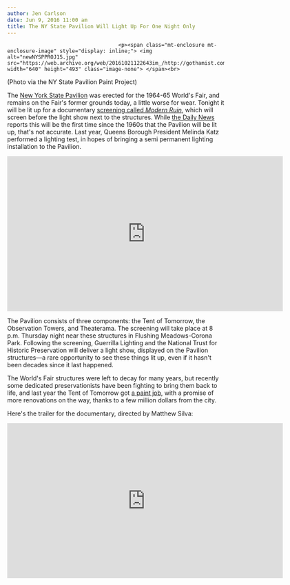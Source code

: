 ```yaml
---
author: Jen Carlson
date: Jun 9, 2016 11:00 am
title: The NY State Pavilion Will Light Up For One Night Only
---
```


	
										<p><span class="mt-enclosure mt-enclosure-image" style="display: inline;"> <img alt="newNYSPPROJ15.jpg" src="https://web.archive.org/web/20161021122643im_/http://gothamist.com/attachments/arts_jen/newNYSPPROJ15.jpg" width="640" height="493" class="image-none"> </span><br>
<span class="photo_caption">(Photo via the NY State Pavilion Paint Project)</span></p>

<p>The <a href="https://web.archive.org/web/20161021122643/http://gothamist.com/tags/NewYorkStatePavilion">New York State Pavilion</a> was erected for the 1964-65 World&apos;s Fair, and remains on the Fair&apos;s former grounds today, a little worse for wear. Tonight it will be lit up for a documentary <a href="https://web.archive.org/web/20161021122643/http://queenstheatre.org/content/modern-ruin">screening called <em>Modern Ruin</em></a>, which will screen before the light show next to the structures. While <a href="https://web.archive.org/web/20161021122643/http://www.nydailynews.com/new-york/queens/new-york-state-pavilion-light-one-night-event-article-1.2666427">the Daily News</a> reports this will be the first time since the 1960s that the Pavilion will be lit up, that&apos;s not accurate. Last year, Queens Borough President Melinda Katz performed a lighting test, in hopes of bringing a semi permanent lighting installation to the Pavilion.</p>

<p><iframe src="https://web.archive.org/web/20161021122643if_/https://player.vimeo.com/video/123181639" width="640" height="360" frameborder="0" webkitallowfullscreen="" mozallowfullscreen="" allowfullscreen></iframe></p>

<p>The Pavilion consists of three components: the Tent of Tomorrow, the Observation Towers, and Theaterama. The screening will take place at 8 p.m. Thursday night near these structures in Flushing Meadows-Corona Park. Following the screening, Guerrilla Lighting and the National Trust for Historic Preservation will deliver a light show, displayed on the Pavilion structures&#x2014;a rare opportunity to see these things lit up, even if it hasn&apos;t been decades since it last happened.</p>

<p>The World&apos;s Fair structures were left to decay for many years, but recently some dedicated preservationists have been fighting to bring them back to life, and last year the Tent of Tomorrow got <a href="https://web.archive.org/web/20161021122643/http://gothamist.com/2015/10/16/paint_dry.php">a paint job</a>, with a promise of more renovations on the way, thanks to a few million dollars from the city.</p>

<p>Here&apos;s the trailer for the documentary, directed by Matthew Silva: </p>

<p><iframe src="https://web.archive.org/web/20161021122643if_/https://player.vimeo.com/video/134747206" width="640" height="360" frameborder="0" webkitallowfullscreen="" mozallowfullscreen="" allowfullscreen></iframe><br>
</p>					
										
									
				